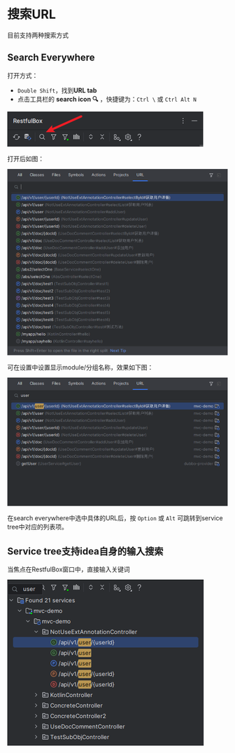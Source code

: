 # 搜索URL

目前支持两种搜索方式

## Search Everywhere
打开方式：

- `Double Shift`，找到**URL tab**
- 点击工具栏的 **search icon 🔍** ，快捷键为：`Ctrl \` 或 `Ctrl Alt N`

![](images/428773619241804.png)

打开后如图：

![](images/99883919259684.png)

可在设置中设置显示module/分组名称，效果如下图：

![](images/302504119254790.png)

在search everywhere中选中具体的URL后，按 `Option` 或 `Alt` 可跳转到service tree中对应的列表项。

## Service tree支持idea自身的输入搜索

当焦点在RestfulBox窗口中，直接输入关键词

![](images/320624219236031.png)
